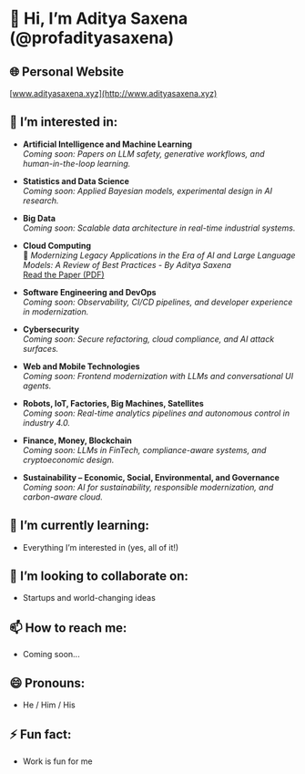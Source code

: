 # 👋 Hi, I’m Aditya Saxena (@profadityasaxena)

## 🌐 Personal Website
[www.adityasaxena.xyz](http://www.adityasaxena.xyz)

## 👀 I’m interested in:

- **Artificial Intelligence and Machine Learning**  
  *Coming soon: Papers on LLM safety, generative workflows, and human-in-the-loop learning.*

- **Statistics and Data Science**  
  *Coming soon: Applied Bayesian models, experimental design in AI research.*

- **Big Data**  
  *Coming soon: Scalable data architecture in real-time industrial systems.*

- **Cloud Computing**  
  📘 *Modernizing Legacy Applications in the Era of AI and Large Language Models: A Review of Best Practices - By Aditya Saxena*  
  [Read the Paper (PDF)](https://github.com/profadityasaxena/Cloud-Legacy-to-Modern/blob/main/Paper.pdf)

- **Software Engineering and DevOps**  
  *Coming soon: Observability, CI/CD pipelines, and developer experience in modernization.*

- **Cybersecurity**  
  *Coming soon: Secure refactoring, cloud compliance, and AI attack surfaces.*

- **Web and Mobile Technologies**  
  *Coming soon: Frontend modernization with LLMs and conversational UI agents.*

- **Robots, IoT, Factories, Big Machines, Satellites**  
  *Coming soon: Real-time analytics pipelines and autonomous control in industry 4.0.*

- **Finance, Money, Blockchain**  
  *Coming soon: LLMs in FinTech, compliance-aware systems, and cryptoeconomic design.*

- **Sustainability – Economic, Social, Environmental, and Governance**  
  *Coming soon: AI for sustainability, responsible modernization, and carbon-aware cloud.*

## 🌱 I’m currently learning:
- Everything I’m interested in (yes, all of it!)

## 💞️ I’m looking to collaborate on:
- Startups and world-changing ideas

## 📫 How to reach me:
- Coming soon...

## 😄 Pronouns:
- He / Him / His

## ⚡ Fun fact:
- Work is fun for me

<!---
profadityasaxena/profadityasaxena is a ✨ special ✨ repository because its `README.md` (this file) appears on your GitHub profile.
You can click the Preview link to take a look at your changes.
--->
